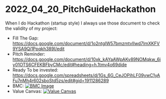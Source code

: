 # 2022_04_20_PitchGuideHackathon

When I do Hackathon (startup style) I always use those document to check the validity of my project:

- Fill The Gap: https://docs.google.com/document/d/1o2ntgIW57bmzmtvIIwd7ImXKFV9YSA9Qi1Ppqkh389I/edit
- Pitch Reminder: https://docs.google.com/document/d/10xk_kAYaAWpAKv89NOMqkw_6iy01OTS6CFEKBFbyCMc/edit#heading=h.1tmv4o69dide
- Ready To be invested: https://docs.google.com/spreadsheets/d/1Gs_6G_CeJOPihLF09ywC1yAFu7nMh4r602sboStd5zs/edit#gid=1911286289
- BMC: [![BMC Image](https://user-images.githubusercontent.com/20149493/164261457-ab8a9c60-73ec-4754-a6c3-bc91136af0d9.png)](https://user-images.githubusercontent.com/20149493/164261457-ab8a9c60-73ec-4754-a6c3-bc91136af0d9.png)
- Value Canvas: [![Value Canvas ](https://user-images.githubusercontent.com/20149493/164261266-890ea7eb-c846-43eb-b787-95ea157733fa.png)](https://user-images.githubusercontent.com/20149493/164261266-890ea7eb-c846-43eb-b787-95ea157733fa.png)

